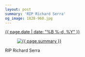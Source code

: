 ```yaml
---
layout: post
summary: 'RIP Richard Serra'
og_image: 1828-960.jpg
---
```


<div class="post">
 <time>
  <a href="/1828">
   {{ page.date | date: "%B %-d, %Y" }}
  </a>
 </time>
 <a href="/1828">
  <figure data-taken="3/28/2024">
   <img alt="{{ page.summary }}" sizes="(min-width: 700px) 50vw, calc(100vw - 2rem)" src="{{ site.assets_url }}/1828-480.jpg" srcset="{{ site.assets_url }}/1828-240.jpg 240w, {{ site.assets_url }}/1828-480.jpg 480w, {{ site.assets_url }}/1828-720.jpg 720w, {{ site.assets_url }}/1828-960.jpg 960w"/>
  </figure>
 </a>
 <span>
  RIP Richard Serra
 </span>
</div>
